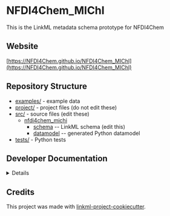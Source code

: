 # NFDI4Chem_MIChI

This is the LinkML metadata schema prototype for NFDI4Chem

## Website

[https://NFDI4Chem.github.io/NFDI4Chem_MIChI](https://NFDI4Chem.github.io/NFDI4Chem_MIChI)

## Repository Structure

* [examples/](examples/) - example data
* [project/](project/) - project files (do not edit these)
* [src/](src/) - source files (edit these)
  * [nfdi4chem_michi](src/nfdi4chem_michi)
    * [schema](src/nfdi4chem_michi/schema) -- LinkML schema
      (edit this)
    * [datamodel](src/nfdi4chem_michi/datamodel) -- generated
      Python datamodel
* [tests/](tests/) - Python tests

## Developer Documentation

<details>
Use the `make` command to generate project artefacts:

* `make all`: make everything
* `make deploy`: deploys site
</details>

## Credits

This project was made with
[linkml-project-cookiecutter](https://github.com/linkml/linkml-project-cookiecutter).
